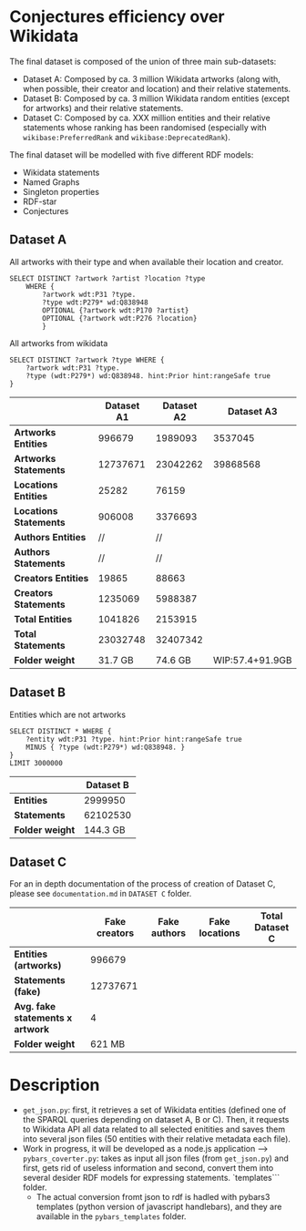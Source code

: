 # Conjectures efficiency over Wikidata

The final dataset is composed of the union of three main sub-datasets:
- Dataset A: Composed by ca. 3 million Wikidata artworks (along with, when possible, their creator and location) and their relative statements.
- Dataset B: Composed by ca. 3 million Wikidata random entities (except for artworks) and their relative statements.
- Dataset C: Composed by ca. XXX million entities and their relative statements whose ranking has been randomised (especially with ```wikibase:PreferredRank``` and ```wikibase:DeprecatedRank```).

The final dataset will be modelled with five different RDF models:
- Wikidata statements
- Named Graphs
- Singleton properties
- RDF-star
- Conjectures

## Dataset A
All artworks with their type and when available their location and creator.

```
SELECT DISTINCT ?artwork ?artist ?location ?type
    WHERE {
        ?artwork wdt:P31 ?type.
        ?type wdt:P279* wd:Q838948
        OPTIONAL {?artwork wdt:P170 ?artist}
        OPTIONAL {?artwork wdt:P276 ?location}
        }
```

All artworks from wikidata
```
SELECT DISTINCT ?artwork ?type WHERE {
    ?artwork wdt:P31 ?type.
    ?type (wdt:P279*) wd:Q838948. hint:Prior hint:rangeSafe true
}
```


|                          | **Dataset A1** | **Dataset A2** | **Dataset A3**  |
|--------------------------|----------------|----------------|-----------------|
| **Artworks Entities**    | 996679         | 1989093        | 3537045         |
| **Artworks Statements**  | 12737671       | 23042262       | 39868568        |
| **Locations Entities**   | 25282          | 76159          |                 |
| **Locations Statements** | 906008         | 3376693        |                 |
| **Authors Entities**     | //             | //             |                 |
| **Authors Statements**   | //             | //             |                 |
| **Creators Entities**    | 19865          | 88663          |                 |
| **Creators Statements**  | 1235069        | 5988387        |                 |
| **Total Entities**       | 1041826        | 2153915        |                 |
| **Total Statements**     | 23032748       | 32407342       |                 |
| **Folder weight**        | 31.7 GB        | 74.6 GB        | WIP:57.4+91.9GB |


## Dataset B
Entities which are not artworks

```
SELECT DISTINCT * WHERE {
    ?entity wdt:P31 ?type. hint:Prior hint:rangeSafe true
    MINUS { ?type (wdt:P279*) wd:Q838948. }
}
LIMIT 3000000
```

|                          | **Dataset B**  |
|--------------------------|----------------|
| **Entities**             | 2999950        |
| **Statements**           | 62102530       |
| **Folder weight**        | 144.3 GB       |

## Dataset C
For an in depth documentation of the process of creation of Dataset C, please see ```documentation.md``` in ```DATASET C``` folder. 

|                                    | **Fake creators** | **Fake authors** | **Fake locations** | **Total Dataset C** |
|------------------------------------|-------------------|------------------|--------------------|---------------------|
| **Entities (artworks)**            | 996679            |                  |                    |                     |
| **Statements (fake)**              | 12737671          |                  |                    |                     |
| **Avg. fake statements x artwork** | 4                 |                  |                    |                     |
| **Folder weight**                  | 621 MB            |                  |                    |                     |

# Description

- ```get_json.py```: first, it retrieves a set of Wikidata entities (defined one of the SPARQL queries depending on dataset A, B or C). Then, it requests to Wikidata API all data related to all selected enitities and saves them into several json files (50 entities with their relative metadata each file).
- Work in progress, it will be developed as a node.js application --> ```pybars_coverter.py```: takes as input all json files (from ```get_json.py```) and first, gets rid of useless information and second, convert them into several desider RDF models for expressing statements. `templates``` folder.
    - The actual conversion fromt json to rdf is hadled with pybars3 templates (python version of javascript handlebars), and they are available in the ```pybars_templates``` folder.

